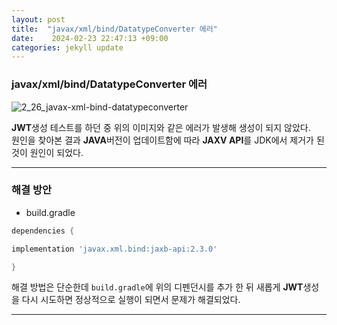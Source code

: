 ```yaml
---
layout: post
title:  "javax/xml/bind/DatatypeConverter 에러" 
date:    2024-02-23 22:47:13 +09:00
categories: jekyll update
---
```


### javax/xml/bind/DatatypeConverter 에러

![2_26_javax-xml-bind-datatypeconverter](https://github.com/jiuseu/hyuntrace0915.github.io/assets/109057859/4a2353e4-2615-46ae-8d4a-8f2f3db348e0)


**JWT**생성 테스트를 하던 중 위의 이미지와 같은 에러가 발생해 생성이 되지 않았다.<br>
원인을 찾아본 결과 **JAVA**버전이 업데이트함에 따라 **JAXV API**를 JDK에서 제거가 된 것이 원인이 되었다.<br>

---------------------------------------


### 해결 방안

- build.gradle

```gradle
dependencies {

implementation 'javax.xml.bind:jaxb-api:2.3.0'

}
```

해결 방법은 단순한데 ```build.gradle```에 위의 디펜던시를 추가 한 뒤 새롭게 **JWT**생성을 다시 시도하면 정상적으로 실행이 되면서 문제가 해결되었다.<br>


---------------------------------------




[jekyll-docs]: https://jekyllrb.com/docs/home
[jekyll-gh]:   https://github.com/jekyll/jekyll
[jekyll-talk]: https://talk.jekyllrb.com/